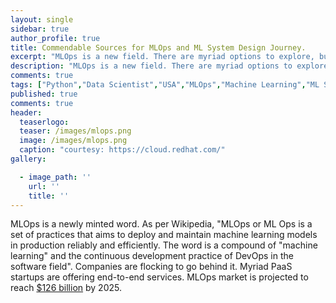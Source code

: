 ```yaml
---
layout: single
sidebar: true
author_profile: true
title: Commendable Sources for MLOps and ML System Design Journey.
excerpt: "MLOps is a new field. There are myriad options to explore, but we don't have enough out to refer."
description: "MLOps is a new field. There are myriad options to explore, but we don't have enough out to refer. I tried to connect with many people over the period to learn and gather the best resources."
comments: true
tags: ["Python","Data Scientist","USA","MLOps","Machine Learning","ML System Design"]
published: true
comments: true
header:
  teaserlogo:
  teaser: /images/mlops.png
  image: /images/mlops.png
  caption: "courtesy: https://cloud.redhat.com/"
gallery:

  - image_path: ''
    url: ''
    title: ''
---
```

MLOps is a newly minted word. As per Wikipedia, "MLOps or ML Ops is a set of practices that aims to deploy and maintain machine learning models in production reliably and efficiently. The word is a compound of "machine learning" and the continuous development practice of DevOps in the software field". Companies are flocking to go behind it. Myriad PaaS startups are offering end-to-end services. MLOps market is projected to reach [$126 billion](https://neu.ro/2021-mlops-platforms-vendor-analysis-report/) by 2025.
